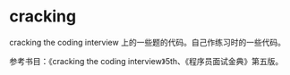 cracking
========

cracking the coding interview 上的一些题的代码。自己作练习时的一些代码。

参考书目：《cracking the coding interview》5th、《程序员面试金典》第五版。
